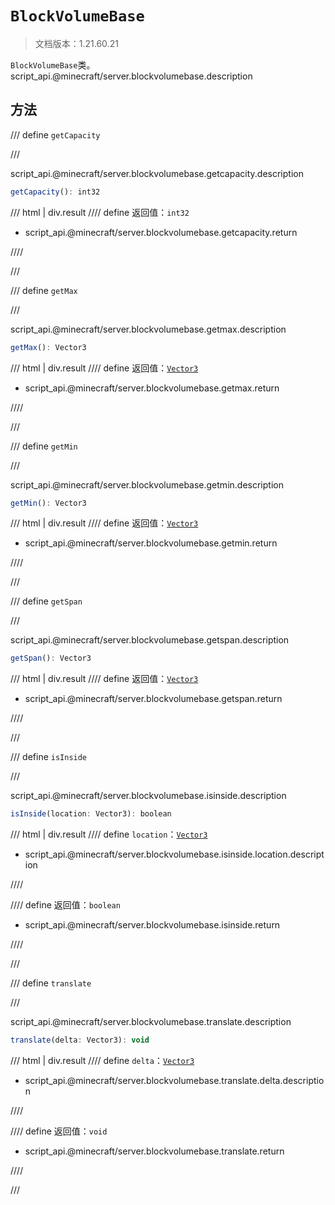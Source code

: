 # `BlockVolumeBase`

> 文档版本：1.21.60.21

`BlockVolumeBase`类。script_api.@minecraft/server.blockvolumebase.description

## 方法

/// define
`getCapacity`


///

script_api.@minecraft/server.blockvolumebase.getcapacity.description

```js
getCapacity(): int32
```

/// html | div.result
//// define
返回值：`int32`

- script_api.@minecraft/server.blockvolumebase.getcapacity.return


////

///


/// define
`getMax`


///

script_api.@minecraft/server.blockvolumebase.getmax.description

```js
getMax(): Vector3
```

/// html | div.result
//// define
返回值：[`Vector3`](./vector3.md)

- script_api.@minecraft/server.blockvolumebase.getmax.return


////

///


/// define
`getMin`


///

script_api.@minecraft/server.blockvolumebase.getmin.description

```js
getMin(): Vector3
```

/// html | div.result
//// define
返回值：[`Vector3`](./vector3.md)

- script_api.@minecraft/server.blockvolumebase.getmin.return


////

///


/// define
`getSpan`


///

script_api.@minecraft/server.blockvolumebase.getspan.description

```js
getSpan(): Vector3
```

/// html | div.result
//// define
返回值：[`Vector3`](./vector3.md)

- script_api.@minecraft/server.blockvolumebase.getspan.return


////

///


/// define
`isInside`


///

script_api.@minecraft/server.blockvolumebase.isinside.description

```js
isInside(location: Vector3): boolean
```

/// html | div.result
//// define
`location`：[`Vector3`](./vector3.md)

- script_api.@minecraft/server.blockvolumebase.isinside.location.description


////

//// define
返回值：`boolean`

- script_api.@minecraft/server.blockvolumebase.isinside.return


////

///


/// define
`translate`


///

script_api.@minecraft/server.blockvolumebase.translate.description

```js
translate(delta: Vector3): void
```

/// html | div.result
//// define
`delta`：[`Vector3`](./vector3.md)

- script_api.@minecraft/server.blockvolumebase.translate.delta.description


////

//// define
返回值：`void`

- script_api.@minecraft/server.blockvolumebase.translate.return


////

///

